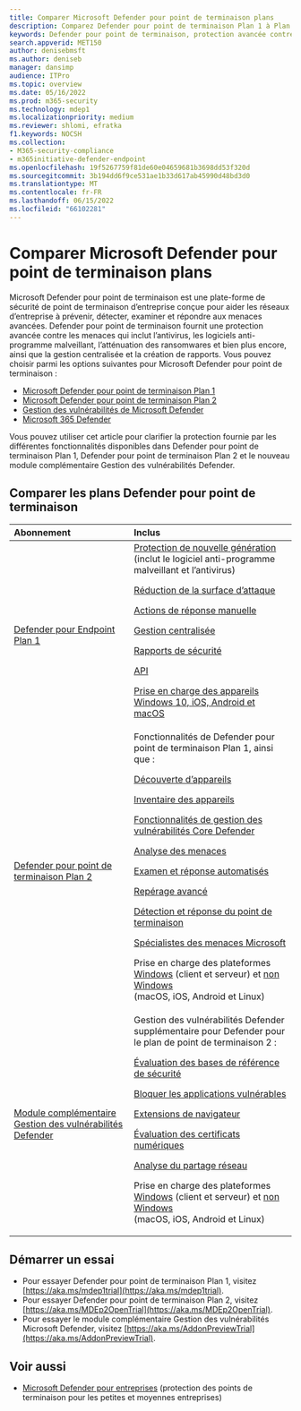 ```yaml
---
title: Comparer Microsoft Defender pour point de terminaison plans
description: Comparez Defender pour point de terminaison Plan 1 à Plan 2. Découvrez les différences entre les plans et sélectionnez le plan qui répond aux besoins de votre organisation.
keywords: Defender pour point de terminaison, protection avancée contre les menaces, protection contre les points de terminaison
search.appverid: MET150
author: denisebmsft
ms.author: deniseb
manager: dansimp
audience: ITPro
ms.topic: overview
ms.date: 05/16/2022
ms.prod: m365-security
ms.technology: mdep1
ms.localizationpriority: medium
ms.reviewer: shlomi, efratka
f1.keywords: NOCSH
ms.collection:
- M365-security-compliance
- m365initiative-defender-endpoint
ms.openlocfilehash: 19f5267759f81de60e04659681b3698dd53f320d
ms.sourcegitcommit: 3b194dd6f9ce531ae1b33d617ab45990d48bd3d0
ms.translationtype: MT
ms.contentlocale: fr-FR
ms.lasthandoff: 06/15/2022
ms.locfileid: "66102281"
---
```

# <a name="compare-microsoft-defender-for-endpoint-plans"></a>Comparer Microsoft Defender pour point de terminaison plans

Microsoft Defender pour point de terminaison est une plate-forme de sécurité de point de terminaison d’entreprise conçue pour aider les réseaux d’entreprise à prévenir, détecter, examiner et répondre aux menaces avancées. Defender pour point de terminaison fournit une protection avancée contre les menaces qui inclut l’antivirus, les logiciels anti-programme malveillant, l’atténuation des ransomwares et bien plus encore, ainsi que la gestion centralisée et la création de rapports. Vous pouvez choisir parmi les options suivantes pour Microsoft Defender pour point de terminaison :

- [Microsoft Defender pour point de terminaison Plan 1](https://go.microsoft.com/fwlink/p/?linkid=2154037)
- [Microsoft Defender pour point de terminaison Plan 2](https://go.microsoft.com/fwlink/p/?linkid=2154037)
- [Gestion des vulnérabilités de Microsoft Defender](../defender-vulnerability-management/index.yml)
- [Microsoft 365 Defender](https://go.microsoft.com/fwlink/?linkid=2118804)

Vous pouvez utiliser cet article pour clarifier la protection fournie par les différentes fonctionnalités disponibles dans Defender pour point de terminaison Plan 1, Defender pour point de terminaison Plan 2 et le nouveau module complémentaire Gestion des vulnérabilités Defender.

## <a name="compare-defender-for-endpoint-plans"></a>Comparer les plans Defender pour point de terminaison

| Abonnement | Inclus |
|:---|:---|
| [Defender pour Endpoint Plan 1](defender-endpoint-plan-1.md) | [Protection de nouvelle génération](defender-endpoint-plan-1.md#next-generation-protection) <br/>(inclut le logiciel anti-programme malveillant et l’antivirus) <p> [Réduction de la surface d’attaque](defender-endpoint-plan-1.md#attack-surface-reduction) <p> [Actions de réponse manuelle](defender-endpoint-plan-1.md#manual-response-actions) <p> [Gestion centralisée](defender-endpoint-plan-1.md#centralized-management) <p>[Rapports de sécurité](defender-endpoint-plan-1.md#reporting) <p>[API](defender-endpoint-plan-1.md#apis) <p> [Prise en charge des appareils Windows 10, iOS, Android et macOS](defender-endpoint-plan-1.md#cross-platform-support)|
| [Defender pour point de terminaison Plan 2](microsoft-defender-endpoint.md) | Fonctionnalités de Defender pour point de terminaison Plan 1, ainsi que : <p> <p> [Découverte d’appareils](device-discovery.md) <p> [Inventaire des appareils](machines-view-overview.md) <p> [Fonctionnalités de gestion des vulnérabilités Core Defender](../defender-vulnerability-management/defender-vulnerability-management-capabilities.md) <p> [Analyse des menaces](threat-analytics.md) <p> [Examen et réponse automatisés](automated-investigations.md) <p> [Repérage avancé](advanced-hunting-overview.md) <p> [Détection et réponse du point de terminaison](overview-endpoint-detection-response.md) <p> [Spécialistes des menaces Microsoft](microsoft-threat-experts.md) <p>Prise en charge des plateformes [Windows](configure-endpoints.md) (client et serveur) et [non Windows](configure-endpoints-non-windows.md)<br/> (macOS, iOS, Android et Linux) |
| [Module complémentaire Gestion des vulnérabilités Defender](../defender-vulnerability-management/defender-vulnerability-management-capabilities.md) |  Gestion des vulnérabilités Defender supplémentaire pour Defender pour le plan de point de terminaison 2 : <p><p> [Évaluation des bases de référence de sécurité](../defender-vulnerability-management/tvm-security-baselines.md) <p> [Bloquer les applications vulnérables](../defender-vulnerability-management/tvm-block-vuln-apps.md) <p> [Extensions de navigateur](../defender-vulnerability-management/tvm-browser-extensions.md) <p> [Évaluation des certificats numériques](../defender-vulnerability-management/tvm-certificate-inventory.md) <p> [Analyse du partage réseau](../defender-vulnerability-management/tvm-network-share-assessment.md) <p> Prise en charge des plateformes [Windows](configure-endpoints.md) (client et serveur) et [non Windows](configure-endpoints-non-windows.md)<br/> (macOS, iOS, Android et Linux) |

## <a name="start-a-trial"></a>Démarrer un essai

- Pour essayer Defender pour point de terminaison Plan 1, visitez [https://aka.ms/mdep1trial](https://aka.ms/mdep1trial).
- Pour essayer Defender pour point de terminaison Plan 2, visitez [https://aka.ms/MDEp2OpenTrial](https://aka.ms/MDEp2OpenTrial).
- Pour essayer le module complémentaire Gestion des vulnérabilités Microsoft Defender, visitez [https://aka.ms/AddonPreviewTrial](https://aka.ms/AddonPreviewTrial). 

## <a name="see-also"></a>Voir aussi

- [Microsoft Defender pour entreprises](../defender-business/mdb-overview.md) (protection des points de terminaison pour les petites et moyennes entreprises)